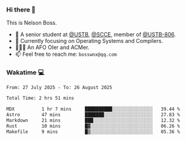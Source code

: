 ### Hi there 👋

<!--
**bosswnx/bosswnx** is a ✨ _special_ ✨ repository because its `README.md` (this file) appears on your GitHub profile.

Here are some ideas to get you started:

- 🔭 I’m currently working on ...
- 🌱 I’m currently learning ...
- 👯 I’m looking to collaborate on ...
- 🤔 I’m looking for help with ...
- 💬 Ask me about ...
- 📫 How to reach me: ...
- 😄 Pronouns: ...
- ⚡ Fun fact: ...
-->

This is Nelson Boss.

- 🏫 A senior student at [@USTB](https://www.ustb.edu.cn/), [@SCCE](https://scce.ustb.edu.cn/), member of [@USTB-806](https://ustb-806.github.io/).
- 🌱 Currently focusing on Operating Systems and Compilers.
- 🧑🏻‍💻 An AFO OIer and ACMer.
- 📫 Feel free to reach me: `bosswnx@qq.com`

### Wakatime 💻

<!--START_SECTION:waka-->

```txt
From: 27 July 2025 - To: 26 August 2025

Total Time: 2 hrs 51 mins

MDX          1 hr 7 mins     ██████████░░░░░░░░░░░░░░░   39.44 %
Astro        47 mins         ███████░░░░░░░░░░░░░░░░░░   27.83 %
Markdown     21 mins         ███░░░░░░░░░░░░░░░░░░░░░░   12.32 %
Rust         10 mins         █▓░░░░░░░░░░░░░░░░░░░░░░░   06.26 %
Makefile     9 mins          █▒░░░░░░░░░░░░░░░░░░░░░░░   05.36 %
```

<!--END_SECTION:waka-->
